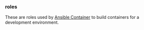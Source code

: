 ### roles

These are roles used by [Ansible Container](https://github.com/ansible/ansible-container) to build containers for a development environment.

